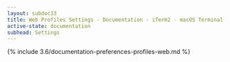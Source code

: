 ```yaml
---
layout: subdoc33
title: Web Profiles Settings - Documentation - iTerm2 - macOS Terminal Replacement
active-state: documentation
subhead: Settings
---
```

{% include 3.6/documentation-preferences-profiles-web.md %}
